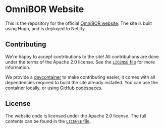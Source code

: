 # OmniBOR Website

This is the repository for the official [OmniBOR website][omnibor_site]. The
site is built using Hugo, and is deployed to Netlify.

## Contributing

We're happy to accept contributions to the site! All contributions are done
under the terms of the Apache 2.0 license. See the [`LICENSE` file][license]
for more information.

We provide a [devcontainer][devcontainer] to make contributing easier, it
comes with all dependencies required to build the site already installed.
You can use the container locally, or using [GitHub codespaces][codespaces].


## License

The website code is licensed under the Apache 2.0 license. The full contents
can be found in the [`LICENSE` file][license].

[omnibor_site]: https://omnibor.io/
[license]: https://github.com/omnibor/site/blob/main/LICENSE
[devcontainer]: https://containers.dev/
[codespaces]: https://docs.github.com/en/codespaces/developing-in-a-codespace/developing-in-a-codespace
